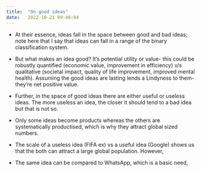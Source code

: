 ```yaml
---
title:  "On good ideas"
date:   2022-10-21 09:46:04
---
```


- At their essence, ideas fall in the space between good and bad ideas; note here that I say that ideas can fall in a range of the binary classification system.

- But what makes an idea good? It’s potential utility or value- this could be robustly quantified (economic value, improvement in efficiency) v/s qualitative (societal impact, quality of life improvement, improved mental health). Assuming the good ideas are lasting lends a Lindyness to them- they’re net positive value.

- Further, in the space of good ideas there are either useful or useless ideas. The more useless an idea, the closer it should tend to a bad idea but that is not so.

- Only some ideas become products whereas the others are systematically productised, which is why they attract global sized numbers.

- The scale of a useless idea (FIFA ex) vs a useful idea (Google) shows us that the both can attract a large global population. However, 
- The same idea can be compared to WhatsApp, which is a basic need, 

